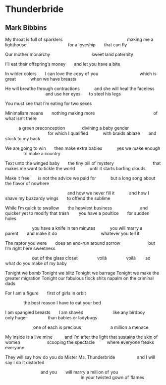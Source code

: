 # Thunderbride
## Mark Bibbins
My throat is full of sparklers
                                                    making me a lighthouse
                                 for a loveship       that can fly

Our mother monarchy
                                 sweet land paternity

I’ll eat their offspring’s money       and let you have a bite

In wilder colors       I can love the copy of  you
                                 which is great            when we have
breasts

He will breathe through contractions
           and she will heal the faceless
                                 and use her eyes       to steel his legs

You must see that I’m eating for two sexes

Minimalism means       nothing making more
                                               of  what isn’t there

           a green preconception
             divining a baby gender
                                   for which I qualified
           with braids ablaze       and stuck to my back

We are going to win       then make extra babies
           yes we make enough
               to make a country

Text unto the winged baby       the tiny pill of  mystery
                               that makes me want to tickle the world
           until it starts barfing clouds

Make it free       is not the advice we paid for
           but a long song about the flavor of nowhere

                                                   and how we never fill it
           and how I shave my buzzardy wings       to offend the sublime

While I’m quick to swallow       the heaviest business
                      and quicker yet to modify that trash
       you have a poultice       for sudden holes

                      you have a knife in ten minutes
           you will marry a parent       and make it do
                                   whatever you tell it

The raptor you were       does an end-run around sorrow
                      but I’m right here sweetness

                      out of  the glass closet                voilà
               voilà        so what do you make of my baby

Tonight we bomb
Tonight we blitz
Tonight we barrage
Tonight we make the greater migration
Tonight our fabulous flock shits napalm on the criminal dads

For I am a figure       first of girls in orbit

               the best reason I have to eat your bed

I am spangled breasts       I am shaved
                       like any birdboy       only huger
                than babies or ladybugs

                       one of each is precious
                       a million a menace

My inside is a live mine
         and I’m after the light that sustains the skin of  women
                     scooping the spectacle
         where everyone freaks everyone

They will say how do you do Mister Ms. Thunderbride
                 and I will say I do it distorted

                             and you       will marry a million of  you
                                                              in your twisted
gown of  flames